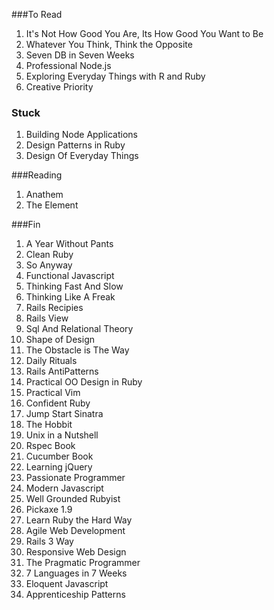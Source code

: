 ###To Read

1. It's Not How Good You Are, Its How Good You Want to Be
1. Whatever You Think, Think the Opposite
1. Seven DB in Seven Weeks
1. Professional Node.js
1. Exploring Everyday Things with R and Ruby
1. Creative Priority

### Stuck

1. Building Node Applications
1. Design Patterns in Ruby
1. Design Of Everyday Things

###Reading

1. Anathem
1. The Element


###Fin

1. A Year Without Pants 
1. Clean Ruby
1. So Anyway 
1. Functional Javascript
1. Thinking Fast And Slow 
1. Thinking Like A Freak
1. Rails Recipies
1. Rails View
1. Sql And Relational Theory
1. Shape of Design
1. The Obstacle is The Way
1. Daily Rituals
1. Rails AntiPatterns
1. Practical OO Design in Ruby
1. Practical Vim
1. Confident Ruby
1. Jump Start Sinatra
1. The Hobbit
1. Unix in a Nutshell
1. Rspec Book
1. Cucumber Book
1. Learning jQuery
1. Passionate Programmer
1. Modern Javascript
1. Well Grounded Rubyist
1. Pickaxe 1.9
1. Learn Ruby the Hard Way
1. Agile Web Development
1. Rails 3 Way
1. Responsive Web Design
1. The Pragmatic Programmer
1. 7 Languages in 7 Weeks
1. Eloquent Javascript
1. Apprenticeship Patterns